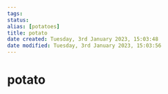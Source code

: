 ```yaml
---
tags: 
status:
alias: [potatoes]
title: potato
date created: Tuesday, 3rd January 2023, 15:03:48
date modified: Tuesday, 3rd January 2023, 15:03:56
---
```


# potato